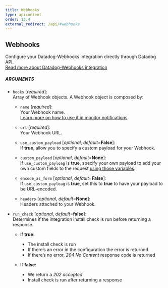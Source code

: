 ```yaml
---
title: Webhooks
type: apicontent
order: 13.4
external_redirect: /api/#webhooks
---
```


## Webhooks

Configure your Datadog-Webhooks integration directly through Datadog API.  
[Read more about Datadog-Webhooks integration](/integrations/webhooks)

##### ARGUMENTS

* `hooks` [*required*]:  
    Array of Webhook objects. A Webhook object is composed by:

    * `name` [*required*]:  
        Your Webhook name.  
        [Learn more on how to use it in monitor notifications](/monitors/notifications).
    * `url` [*required*]:  
        Your Webhook URL.
    * `use_custom_payload` [*optional*, *default*=**False**]:  
        If **true**, allow you to specify a custom payload for your Webhook. 
    
    * `custom_payload` [*optional*, *default*=**None**]:  
        If `use_custom_payloag` is **true**, specify your own payload to add your own custom fields to the request [using those variables](integrations/webhooks/#usage).

    * `encode_as_form` [*optional*, *default*=**False**]:  
        If `use_custom_payloag` is **true**, set this to **true** to have your payload to be URL-encoded.
    * `headers` [*optional*, *default*=**None**]:  
        Headers attached to your Webhook.

* `run_check` [*optional*, *default*=**false**]:  
    Determines if the integration install check is run before returning a response.

    * If **true**:

        - The install check is run
        - If there’s an error in the configuration the error is returned
        - If there’s no error, *204 No Content* response code is returned

    * If **false**:

        - We return a *202 accepted*
        - Install check is run after returning a response